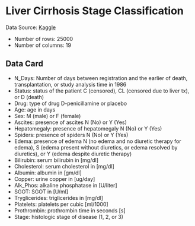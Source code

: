# Liver Cirrhosis Stage Classification
Data Source: [Kaggle](https://www.kaggle.com/datasets/aadarshvelu/liver-cirrhosis-stage-classification)

- Number of rows: 25000
- Number of columns: 19

## Data Card
- N_Days: Number of days between registration and the earlier of death, transplantation, or study analysis time in 1986
- Status: status of the patient C (censored), CL (censored due to liver tx), or D (death)
- Drug: type of drug D-penicillamine or placebo
- Age: age in days
- Sex: M (male) or F (female)
- Ascites: presence of ascites N (No) or Y (Yes)
- Hepatomegaly: presence of hepatomegaly N (No) or Y (Yes)
- Spiders: presence of spiders N (No) or Y (Yes)
- Edema: presence of edema N (no edema and no diuretic therapy for edema), S (edema present without diuretics, or edema resolved by diuretics), or Y (edema despite diuretic therapy)
- Bilirubin: serum bilirubin in [mg/dl]
- Cholesterol: serum cholesterol in [mg/dl]
- Albumin: albumin in [gm/dl]
- Copper: urine copper in [ug/day]
- Alk_Phos: alkaline phosphatase in [U/liter]
- SGOT: SGOT in [U/ml]
- Tryglicerides: triglicerides in [mg/dl]
- Platelets: platelets per cubic [ml/1000]
- Prothrombin: prothrombin time in seconds [s]
- Stage: histologic stage of disease (1, 2, or 3)